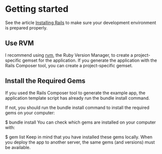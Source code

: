 # Getting started

See the article [Installing Rails](http://railsapps.github.io/installing-rails.html) to make sure your development environment is prepared properly.

## Use RVM

I recommend using [rvm](https://rvm.io/), the Ruby Version Manager, to create a project-specific gemset for the application. If you generate the application with the Rails Composer tool, you can create a project-specific gemset.

## Install the Required Gems

If you used the Rails Composer tool to generate the example app, the application template script has already run the bundle install command.

If not, you should run the bundle install command to install the required gems on your computer:

$ bundle install
You can check which gems are installed on your computer with:

$ gem list
Keep in mind that you have installed these gems locally. When you deploy the app to another server, the same gems (and versions) must be available.
